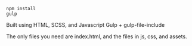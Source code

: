 ```console
npm install
gulp
```

Built using HTML, SCSS, and Javascript
Gulp + gulp-file-include

The only files you need are index.html, and the files in js, css, and assets.
